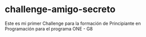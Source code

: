 # challenge-amigo-secreto
Este es mi primer Challenge para la formación de Principiante en Programación para el programa ONE - G8
